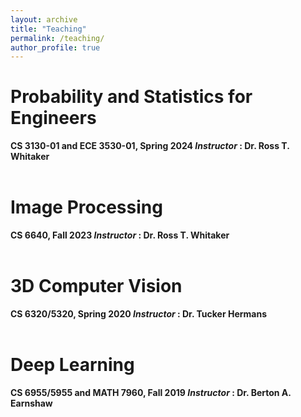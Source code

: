```yaml
---
layout: archive
title: "Teaching"
permalink: /teaching/
author_profile: true
---
```


# Probability and Statistics for Engineers
<b>CS 3130-01 and ECE 3530-01, Spring 2024<b>
<i>Instructor </i> : <b>Dr. Ross T. Whitaker </b>
<br />
<br />

# Image Processing
<b>CS 6640, Fall 2023<b>
<i>Instructor </i> : <b>Dr. Ross T. Whitaker </b>
<br />
<br />

# 3D Computer Vision
<b>CS 6320/5320, Spring 2020<b>
<i>Instructor </i> : <b>Dr. Tucker Hermans </b>
<br />
<br />

# Deep Learning
<b>CS 6955/5955 and MATH 7960, Fall 2019<b>
<i>Instructor </i> : <b>Dr. Berton A. Earnshaw </b>

<!---
{% include base_path %}

{% for post in site.teaching reversed %}
  {% include archive-single.html %}
{% endfor %}
-->
